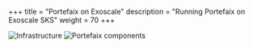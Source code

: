 +++
title = "Portefaix on Exoscale"
description = "Running Portefaix on Exoscale SKS"
weight = 70
+++

<img src="/img/exoscale/portefaix-exoscale-infra.svg" alt="Infrastructure" class="mt-3 mb-3 rounded">

<img src="/img/exoscale/portefaix-exoscale.svg" alt="Portefaix components" class="mt-3 mb-3 rounded">

